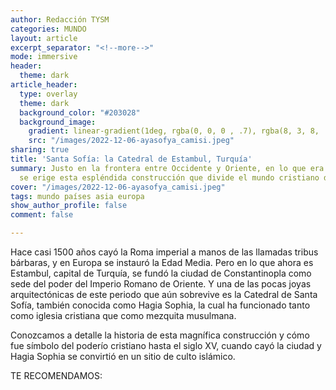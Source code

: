 ```yaml
---
author: Redacción TYSM
categories: MUNDO
layout: article
excerpt_separator: "<!--more-->"
mode: immersive
header:
  theme: dark
article_header:
  type: overlay
  theme: dark
  background_color: "#203028"
  background_image:
    gradient: linear-gradient(1deg, rgba(0, 0, 0 , .7), rgba(8, 3, 8, .9))
    src: "/images/2022-12-06-ayasofya_camisi.jpeg"
sharing: true
title: 'Santa Sofía: la Catedral de Estambul, Turquía'
summary: Justo en la frontera entre Occidente y Oriente, en lo que era Constantinopla,
  se erige esta espléndida construcción que divide el mundo cristiano del árabe…
cover: "/images/2022-12-06-ayasofya_camisi.jpeg"
tags: mundo países asia europa
show_author_profile: false
comment: false

---
```

Hace casi 1500 años cayó la Roma imperial a manos de las llamadas tribus bárbaras, y en Europa se instauró la Edad Media. Pero en lo que ahora es Estambul, capital de Turquía, se fundó la ciudad de Constantinopla como sede del poder del Imperio Romano de Oriente. Y una de las pocas joyas arquitectónicas de este periodo que aún sobrevive es la Catedral de Santa Sofía, también conocida como Hagia Sophia, la cual ha funcionado tanto como iglesia cristiana que como mezquita musulmana.

Conozcamos a detalle la historia de esta magnífica construcción y cómo fue símbolo del poderío cristiano hasta el siglo XV, cuando cayó la ciudad y Hagia Sophia se convirtió en un sitio de culto islámico.

TE RECOMENDAMOS: